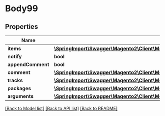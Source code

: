 # Body99

## Properties
Name | Type | Description | Notes
------------ | ------------- | ------------- | -------------
**items** | [**\SpringImport\Swagger\Magento2\Client\Model\SalesDataShipmentItemCreationInterface[]**](SalesDataShipmentItemCreationInterface.md) |  | [optional] 
**notify** | **bool** |  | [optional] 
**appendComment** | **bool** |  | [optional] 
**comment** | [**\SpringImport\Swagger\Magento2\Client\Model\SalesDataShipmentCommentCreationInterface**](SalesDataShipmentCommentCreationInterface.md) |  | [optional] 
**tracks** | [**\SpringImport\Swagger\Magento2\Client\Model\SalesDataShipmentTrackCreationInterface[]**](SalesDataShipmentTrackCreationInterface.md) |  | [optional] 
**packages** | [**\SpringImport\Swagger\Magento2\Client\Model\SalesDataShipmentPackageCreationInterface[]**](SalesDataShipmentPackageCreationInterface.md) |  | [optional] 
**arguments** | [**\SpringImport\Swagger\Magento2\Client\Model\SalesDataShipmentCreationArgumentsInterface**](SalesDataShipmentCreationArgumentsInterface.md) |  | [optional] 

[[Back to Model list]](../README.md#documentation-for-models) [[Back to API list]](../README.md#documentation-for-api-endpoints) [[Back to README]](../README.md)


